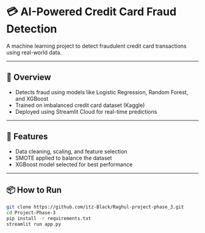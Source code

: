 # 💳 AI-Powered Credit Card Fraud Detection

A machine learning project to detect fraudulent credit card transactions using real-world data.

---

## 🚀 Overview
- Detects fraud using models like Logistic Regression, Random Forest, and XGBoost
- Trained on imbalanced credit card dataset (Kaggle)
- Deployed using Streamlit Cloud for real-time predictions

---

## 🧠 Features
- Data cleaning, scaling, and feature selection
- SMOTE applied to balance the dataset
- XGBoost model selected for best performance

---

## 📦 How to Run
```bash
git clone https://github.com/itz-Black/Raghul-project-phase_3.git
cd Project-Phase-3
pip install -r requirements.txt
streamlit run app.py
